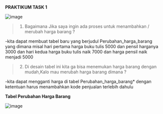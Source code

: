 **PRAKTIKUM TASK 1**

![image](https://github.com/dhafimuammar/TUGAS-PRAKTIKUM/assets/160202301/40c550b2-a255-46d0-a1a3-9425c777b7e9)

>1. Bagaimana Jika saya ingin ada proses untuk menambahkan / merubah harga barang ?

-kita dapat membuat tabel baru yang berjudul Perubahan_harga_barang yang dimana misal hari pertama harga buku tulis 5000 dan pensil harganya 3000 dan hari kedua harga buku tulis naik 7000 dan harga pensil naik menjadi 5000

>2. Di desain tabel ini kita ga bisa menemukan harga barang dengan mudah,Kalo mau merubah harga barang dimana ?

-kita dapat mengganti harga di tabel Perubahan_harga_barang* dengan ketentuan harus menambahkan kode penjualan terlebih dahulu

**Tabel Perubahan Harga Barang**

![image](https://github.com/dhafimuammar/TUGAS-PRAKTIKUM/assets/160202301/befb7eba-65dd-47a5-bdcb-0eceddc24c05)
